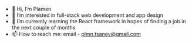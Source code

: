 - 👋 Hi, I’m Plamen 
- 👀 I’m interested in full-stack web development and app design
- 🌱 I’m currently learning the React framework in hopes of finding a job in the next couple of months
- 📫 How to reach me: email - plmn.tsanev@gmail.com

